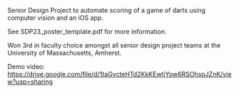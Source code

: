 Senior Design Project to automate scoring of a game of darts using computer vision and an iOS app.

See SDP23_poster_template.pdf for more information.

Won 3rd in faculty choice amongst all senior design project teams at the University of Massachusetts, Amherst.

Demo video: https://drive.google.com/file/d/1taGvcteHTd2KkKEwtjYow6RSOhspJZnK/view?usp=sharing
